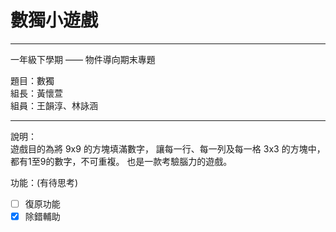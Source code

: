 # 數獨小遊戲
-------------------

一年級下學期 —— 物件導向期末專題

題目：數獨  
組長：黃懷萱  
組員：王韻淳、林詠涵
***

說明：  
遊戲目的為將 9x9 的方塊填滿數字， 讓每一行、每一列及每一格 3x3 的方塊中，都有1至9的數字，不可重複。
也是一款考驗腦力的遊戲。

功能：(有待思考)  
- [ ] 復原功能
- [x] 除錯輔助
